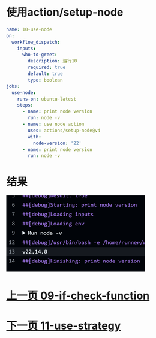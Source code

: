 # 使用action/setup-node
```yaml
name: 10-use-node
on:
  workflow_dispatch:
    inputs:
      who-to-greet:
        description: 运行10
        required: true
        default: true
        type: boolean
jobs:
  use-node:
    runs-on: ubuntu-latest
    steps:
      - name: print node version
        run: node -v
      - name: use node action
        uses: actions/setup-node@v4
        with:
          node-version: '22'
      - name: print node version
        run: node -v
```
# 结果
![img.png](img.png)
# [上一页 09-if-check-function](../09-if-check-function/09.md)
# [下一页 11-use-strategy](../11-use-strategy/11.md)